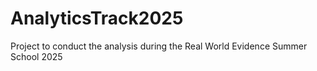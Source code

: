 # AnalyticsTrack2025

Project to conduct the analysis during the Real World Evidence Summer School 2025
